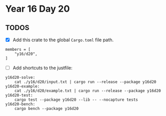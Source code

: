 # Year 16 Day 20

## TODOS

- [x] Add this crate to the global `Cargo.toml` file path.

```
members = [
    "y16/d20",
]
```

- [ ] Add shortcuts to the justfile:

```
y16d20-solve:
    cat ./y16/d20/input.txt | cargo run --release --package y16d20
y16d20-example:
    cat ./y16/d20/example.txt | cargo run --release --package y16d20
y16d20-test:
    cargo test --package y16d20 --lib -- --nocapture tests
y16d20-bench:
    cargo bench --package y16d20
```